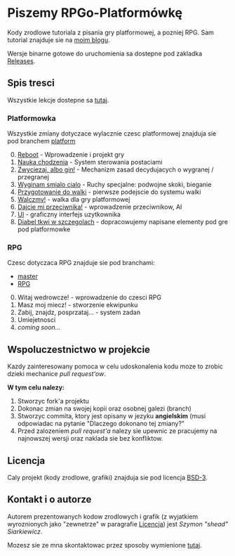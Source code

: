 # Piszemy RPGo-Platformówkę

Kody zrodlowe tutoriala z pisania gry platformowej, a pozniej RPG. Sam tutorial znajduje sie na [moim blogu](http://szymonsiarkiewicz.pl/).

Wersje binarne gotowe do uruchomienia sa dostepne pod zakladka [Releases](https://github.com/sheadovas/proj_platf_rpg/releases).


## Spis tresci

Wszystkie lekcje dostepne sa [tutaj](http://szymonsiarkiewicz.pl/poradniki/proj_platf_rpg/).

### Platformowka

Wszystkie zmiany dotyczace wylacznie czesc platformowej znajduja sie pod branchem [platform](https://github.com/sheadovas/proj_platf_rpg/tree/platform)

0. [Reboot](http://szymonsiarkiewicz.pl/poradniki/proj_platf_rpg/0-reboot/) - Wprowadzenie i projekt gry
1. [Nauka chodzenia](http://szymonsiarkiewicz.pl/poradniki/proj_platf_rpg/1-nauka-chodzenia/) - System sterowania postaciami
2. [Zwyciezaj, albo gin!](http://szymonsiarkiewicz.pl/poradniki/proj_platf_rpg/2-zwyciezaj-albo-gin/) - Mechanizm zasad decydujacych o wygranej / przegranej
3. [Wyginam smialo cialo](http://szymonsiarkiewicz.pl/poradniki/proj_platf_rpg/3-wyginaj-smialo-cialo/) - Ruchy specjalne: podwojne skoki, bieganie
4. [Przygotowanie do walki](http://szymonsiarkiewicz.pl/poradniki/proj_platf_rpg/4-przygotowanie-do-walki/) - pierwsze podejscie do systemu walki
5. [Walczmy!](http://szymonsiarkiewicz.pl/poradniki/proj_platf_rpg/5-walka/) - walka dla gry platformowej
6. [Dajcie mi przeciwnika!](http://szymonsiarkiewicz.pl/poradniki/proj_platf_rpg/6-dajcie-mi-przeciwnika/) - wprowadzenie przeciwnikow, AI
7. [UI](http://szymonsiarkiewicz.pl/poradniki/proj_platf_rpg/7-interfejs-graficzny/) - graficzny interfejs uzytkownika
8. [Diabel tkwi w szczegolach](http://szymonsiarkiewicz.pl/poradniki/proj_platf_rpg/8-diabel-tkwi-w-szczegolach/) - dopracowujemy napisane elementy pod gre pod platformowke

### RPG

Czesc dotyczaca RPG znajduje sie pod branchami:

- [master](https://github.com/sheadovas/proj_platf_rpg/tree/master)
- [RPG](https://github.com/sheadovas/proj_platf_rpg/tree/rpg)

0. Witaj wedrowcze! - wprowadzenie do czesci RPG
1. Masz moj miecz! - stworzenie ekwipunku
2. Zabij, znajdz, posprzataj... - system zadan
3. Umiejetnosci
2. *coming soon...*

## Wspoluczestnictwo w projekcie

Kazdy zainteresowany pomoca w celu udoskonalenia kodu moze to zrobic dzieki mechanice *pull request'ow*. 

**W tym celu nalezy:**

1. Stworzyc fork'a projektu
2. Dokonac zmian na swojej kopii oraz osobnej galezi (branch)
3. Stworzyc commita, ktory jest opisany w jezyku __angielskim__ (musi odpowiadac na pytanie "Dlaczego dokonano tej zmiany?"
4. Przed zalozeniem *pull request'a* nalezy sie upewnic ze pracujemy na najnowszej wersji oraz naklada sie bez konfliktow.


## Licencja

Caly projekt (kody zrodlowe, grafiki) znajduja sie pod licencja [BSD-3](LICENSE).


## Kontakt i o autorze

Autorem prezentowanych kodow zrodlowych i grafik (z wyjatkiem wyroznionych jako "zewnetrze" w paragrafie [Licencja](#licencja)) jest *Szymon "shead" Siarkiewicz*.

Mozesz sie ze mna skontaktowac przez sposoby wymienione [tutaj](http://szymonsiarkiewicz.pl/kontakt).
